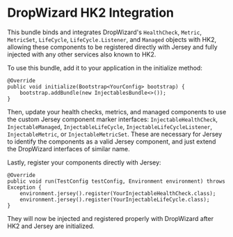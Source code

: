 # DropWizard HK2 Integration

This bundle binds and integrates DropWizard's `HealthCheck`, `Metric`, `MetricSet`, `LifeCycle`, `LifeCycle.Listener`, and `Managed`
objects with HK2, allowing these components to be registered directly with Jersey and fully injected with any other services also known to
HK2.

To use this bundle, add it to your application in the initialize method:

    @Override
    public void initialize(Bootstrap<YourConfig> bootstrap) {
        bootstrap.addBundle(new InjectablesBundle<>());
    }

Then, update your health checks, metrics, and managed components to use the custom Jersey component marker interfaces:
`InjectableHealthCheck`, `InjectableManaged`, `InjectableLifeCycle`, `InjectableLifeCycleListener`, `InjectableMetric`, or
`InjectableMetricSet`. These are necessary for Jersey to identify the components as a valid Jersey component, and just extend the
DropWizard interfaces of similar name.

Lastly, register your components directly with Jersey:

    @Override
    public void run(TestConfig testConfig, Environment environment) throws Exception {
        environment.jersey().register(YourInjectableHealthCheck.class);
        environment.jersey().register(YourInjectableLifeCycle.class);
    }

They will now be injected and registered properly with DropWizard after HK2 and Jersey are initialized.